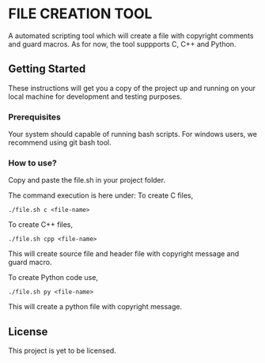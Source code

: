 # FILE CREATION TOOL

A automated scripting tool which will create a file with copyright comments and guard macros. As for now, the tool suppports C, C++ and Python.

## Getting Started

These instructions will get you a copy of the project up and running on your local machine for development and testing purposes.

### Prerequisites

Your system should capable of running bash scripts. For windows users, we recommend using git bash tool.

### How to use?

Copy and paste the file.sh in your project folder.

The command execution is here under:
To create C files,
```
./file.sh c <file-name>
```

To create C++ files,
```
./file.sh cpp <file-name>
```
This will create source file and header file with copyright message and guard macro.

To create Python code use,
```
./file.sh py <file-name>
```
This will create a python file with copyright message.

## License

This project is yet to be licensed.
